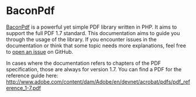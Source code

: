 # BaconPdf

[BaconPdf](https://github.com/Bacon/BaconPdf) is a powerful yet simple PDF library written in PHP. It aims to support
the full PDF 1.7 standard. This documentation aims to guide you through the usage of the library. If you encounter
issues in the documentation or think that some topic needs more explanations, feel free to
[open an issue](https://github.com/Bacon/BaconPdf/issues) on GitHub.

In cases where the documentation refers to chapters of the PDF specification, those are always for version 1.7. You can
find a PDF for the reference guide here:
http://www.adobe.com/content/dam/Adobe/en/devnet/acrobat/pdfs/pdf_reference_1-7.pdf
